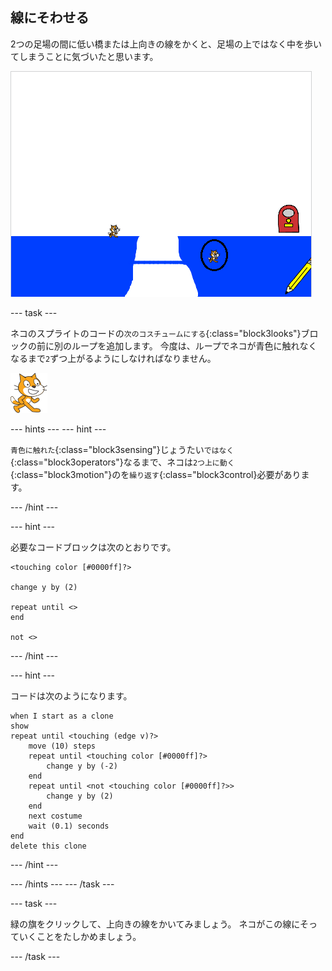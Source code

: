 ## 線にそわせる

2つの足場の間に低い橋または上向きの線をかくと、足場の上ではなく中を歩いてしまうことに気づいたと思います。

![足場の中を歩くネコ](images/cat-walk-through-platform.png)

--- task ---

ネコのスプライトのコードの`次のコスチュームにする`{:class="block3looks"}ブロックの前に別のループを追加します。 今度は、ループでネコが青色に触れなくなるまで`2`ずつ上がるようにしなければなりません。

![ネコのスプライト](images/cat-sprite.png)

--- hints ---
 --- hint ---

`青色に触れた`{:class="block3sensing"}じょうたい`ではなく`{:class="block3operators"}なるまで、ネコは`2つ上に動く`{:class="block3motion"}のを`繰り返す`{:class="block3control}必要があります。

--- /hint ---

--- hint ---

必要なコードブロックは次のとおりです。

```blocks3
<touching color [#0000ff]?>

change y by (2)

repeat until <>
end

not <>
```

--- /hint ---

--- hint ---

コードは次のようになります。

```blocks3
when I start as a clone
show
repeat until <touching (edge v)?>
    move (10) steps
    repeat until <touching color [#0000ff]?>
        change y by (-2)
    end
    repeat until <not <touching color [#0000ff]?>>
        change y by (2)
    end
    next costume
    wait (0.1) seconds
end
delete this clone
```

--- /hint ---

--- /hints --- --- /task ---

--- task ---

緑の旗をクリックして、上向きの線をかいてみましょう。 ネコがこの線にそっていくことをたしかめましょう。

--- /task ---